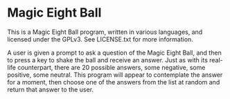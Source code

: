 # Magic Eight Ball

This is a Magic Eight Ball program, written in various languages, and licensed under the GPLv3. See LICENSE.txt for more information. 

A user is given a prompt to ask a question of the Magic Eight Ball, and then to press a key to shake the ball and receive an answer. Just as with its real-life counterpart, there are 20 possible answers, some negative, some positive, some neutral. This program will appear to contemplate the answer for a moment, then choose one of the answers from the list at random and return that answer to the user. 
